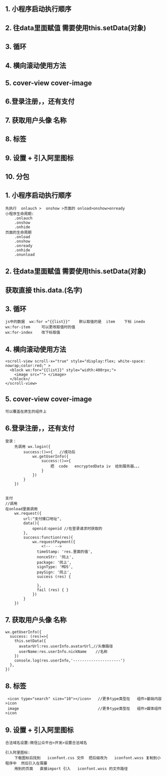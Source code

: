 ## 1. 小程序启动执行顺序
## 2. 往data里面赋值  需要使用this.setData(对象)
## 3. 循环
## 4. 横向滚动使用方法
## 5.  cover-view   cover-image
## 6.登录注册，，还有支付
## 7. 获取用户头像 名称
## 8. 标签
## 9. 设置 + 引入阿里图标
## 10. 分包







## 1. 小程序启动执行顺序
	先执行  onlauch >  onshow >页面的 onload>onshow>onready
	小程序生命周期:
		.onlauch
		.onshow
		.onhide
	页面的生命周期
		.onload
		.onshow
		.onready
		.onhide
		.onunload
## 2. 往data里面赋值  需要使用this.setData(对象)
##  获取直接      this.data.(名字)

## 3. 循环
	js中的数据	wx:for ="{{list}}"    默认取值的是  item    下标 inedx
	wx:for-item     可以更改取值时的值
	wx:for-index	改下标取值 
## 4. 横向滚动使用方法
	<scroll-view scroll-x="true" style="display:flex; white-space: nowrap;color:red;" > 
	  <block wx:for="{{list}}" style="width:400rpx;"> 
	    <image src=""> </image>
	  </block>/
	</scroll-view>
## 5.  cover-view   cover-image
	可以覆盖在原生的组件上
## 6.登录注册，，还有支付
	登录：
		先调用 wx.login({
			success:()=>{	//成功后
				wx.getUserInfo({
					success:()=>{
						把  code   encryptedData iv  给到服务器，，，
					}
				})
			}
		})


	支付
	//调用
	在onload里面调用
		wx.request({
			url:"支付接口地址",
			data(){
				openid:openid //在登录请求时获取的
			},
			success:function(res){
				wx.requestPayment({
					<!--  -->
				  timeStamp: 'res.里面的值',
				  nonceStr: '同上',
				  package: '同上',
				  signType: 'MD5',
				  paySign: '同上',
				  success (res) { 
					  
				  },
				  fail (res) { }
				})
			}
		})
	
## 7. 获取用户头像 名称
	wx.getUserInfo({
	  success: (res)=>{
		this.setData({
		  avatarUrl:res.userInfo.avatarUrl,//头像路径
		  userName:res.userInfo.nickName	//名称
		})
		console.log(res.userInfo,'---------------------')
	  },
	})
## 8. 标签
	 <icon type="search" size="10"></icon>   //更多type类型在   组件>基础内容>icon
	 image									 //更多type类型在   组件>媒体组件>icon
## 9. 设置 + 引入阿里图标
	合法域名设置:微信公众平台>开发>设置合法域名
	
	引入阿里图标:
		下载图标后找到   iconfont.css 文件  把后缀改为   iconfont.wxss 复制到小程序中  然后引入在需要
		用到的页面   直接import 引入   iconfont.wxss 的文件路径